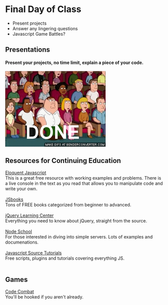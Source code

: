 # Final Day of Class

- Present projects
- Answer any lingering questions
- Javascript Game Battles?

## Presentations
#### Present your projects, no time limit, explain a piece of your code.

![Done](images/done.gif)

## Resources for Continuing Education
[Eloquent Javascript](http://eloquentjavascript.net/)<br>
This is a great free resource with working examples and problems. There is a live console in the text as you read that allows you to manipulate code and write your own.
<br><br>
[JSbooks](http://jsbooks.revolunet.com/)<br>
Tons of FREE books categorized from beginner to advanced.
<br><br>
[jQuery Learning Center](https://learn.jquery.com/)<br>
Everything you need to know about jQuery, straight from the source.
<br><br>
[Node School](http://nodeschool.io/)<br>
For those interested in diving into simple servers. Lots of examples and documenations.
<br><br>
[Javascript Source Tutorials](http://www.javascriptsource.com/tutorials/)<br>
Free scripts, plugins and tutorials covering everything JS.
<br><br>
## Games
[Code Combat](https://codecombat.com/)<br>
You'll be hooked if you aren't already.
